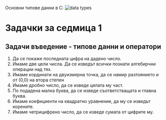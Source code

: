 Основни типове данни в C:
![data types](\images\dataTypes.png)

# Задачки за седмица 1

## Задачи въведение - типове данни и оператори

1. Да се покаже последната цифра на дадено число.
2. Имаме две цели числа. Да се изведът всички познати алгебирчни операции над тях.
3. Имаме кординати на двуизмерна точка, да се намир разтоянието и от (0,0) на втора степен
4. Имаме дробно число, да се изведе цялата му част.
5. По подадена малка буква, да се изведе съответстващата и главна буква.
6. Имаме коефициенти на квадратно уравнение, да му се изведът корените.
7. Имаме четрицифрено число, да се изведе сумата от цифрите му.
